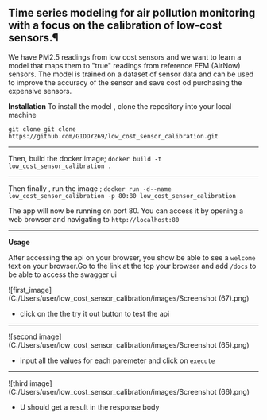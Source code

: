 ## Time series modeling for air pollution monitoring with a focus on the calibration of low-cost sensors.¶

We have PM2.5 readings from low cost sensors and we want to learn a model that maps them to "true" readings from reference FEM (AirNow) sensors.
The model is trained on a dataset of sensor data and can be used to improve the accuracy of the sensor and save cost od purchasing the expensive sensors.


**Installation**
To install the model , clone the repository into your local machine

`git clone git clone https://github.com/GIDDY269/low_cost_sensor_calibration.git`


******************

Then, build the docker image;
`docker build -t low_cost_sensor_calibration .`

************************************************************

Then finally , run the image ;
`docker run -d--name low_cost_sensor_calibration -p 80:80 low_cost_sensor_calibration`

The app will now be running on port 80. You can access it by opening a web browser and navigating to `http://localhost:80`

********************************************

**Usage**

After accessing the api on your browser, you show be able to see a `welcome` text on your browser.Go to the link at the top your browser and add `/docs` to be able to access the swagger ui

![first_image](C:/Users/user/low_cost_sensor_calibration/images/Screenshot (67).png)

* click on the the try it out button to test the api

****************************

![second image](C:/Users/user/low_cost_sensor_calibration/images/Screenshot (65).png)

* input all the values for each paremeter and click on `execute`

****************************

![third image](C:/Users/user/low_cost_sensor_calibration/images/Screenshot (66).png)

* U should get a result in the response body



